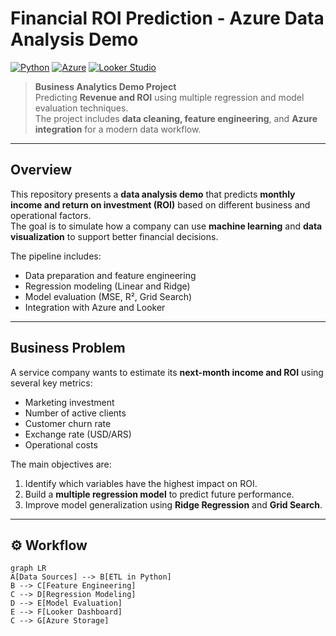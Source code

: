 # Financial ROI Prediction - Azure Data Analysis Demo

[![Python](https://img.shields.io/badge/Python-3.10+-blue?logo=python)](https://www.python.org/)
[![Azure](https://img.shields.io/badge/Microsoft%20Azure-Integration-blue?logo=microsoft-azure)](https://azure.microsoft.com/)
[![Looker Studio](https://img.shields.io/badge/Looker%20Studio-Dashboard-blue?logo=looker&logoColor=white)](https://lookerstudio.google.com/)

> **Business Analytics Demo Project**  
> Predicting **Revenue and ROI** using multiple regression and model evaluation techniques.  
> The project includes **data cleaning, feature engineering**, and **Azure integration** for a modern data workflow.

---

## Overview

This repository presents a **data analysis demo** that predicts **monthly income and return on investment (ROI)** based on different business and operational factors.  
The goal is to simulate how a company can use **machine learning** and **data visualization** to support better financial decisions.

The pipeline includes:
- Data preparation and feature engineering  
- Regression modeling (Linear and Ridge)  
- Model evaluation (MSE, R², Grid Search)  
- Integration with Azure and Looker 

---

## Business Problem

A service company wants to estimate its **next-month income and ROI** using several key metrics:
- Marketing investment  
- Number of active clients  
- Customer churn rate  
- Exchange rate (USD/ARS)  
- Operational costs  

The main objectives are:
1. Identify which variables have the highest impact on ROI.  
2. Build a **multiple regression model** to predict future performance.  
3. Improve model generalization using **Ridge Regression** and **Grid Search**.  

---

## ⚙️ Workflow

```mermaid
graph LR
A[Data Sources] --> B[ETL in Python]
B --> C[Feature Engineering]
C --> D[Regression Modeling]
D --> E[Model Evaluation]
E --> F[Looker Dashboard]
C --> G[Azure Storage]
